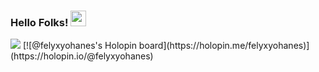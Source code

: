 

### Hello Folks! [<img src="https://media.giphy.com/media/hvRJCLFzcasrR4ia7z/giphy.gif" width="25px">](https://github.com/FelyxYohanes/)

<img src="https://raw.githubusercontent.com/Asmit2952/Asmit2952/master/src/header_.png?token=ATQS65TR7ETTG5RLJUDIDBLBN34HE">
[![@felyxyohanes's Holopin board](https://holopin.me/felyxyohanes)](https://holopin.io/@felyxyohanes)&nbsp;
